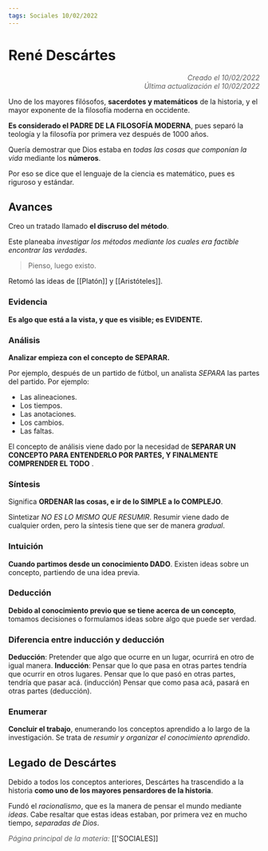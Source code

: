 ```yaml
---
tags: Sociales 10/02/2022
---
```


# René Descártes
<div style="text-align: right; opacity: 0.7; font-style: italic;">Creado el 10/02/2022</div>
<div style="text-align: right; opacity: 0.7; font-style: italic;">Última actualización el 10/02/2022</div>

Uno de los mayores filósofos, **sacerdotes y matemáticos** de la historia, y el mayor exponente de la filosofía moderna en occidente.

**Es considerado el PADRE DE LA FILOSOFÍA MODERNA**, pues separó la teología y la filosofía por primera vez después de 1000 años.

Quería demostrar que Dios estaba en *todas las cosas que componían la vida* mediante los **números**.

Por eso se dice que el lenguaje de la ciencia es matemático, pues es riguroso y estándar.

## Avances

Creo un tratado llamado **el discruso del método**.

Este planeaba *investigar los métodos mediante los cuales era factible encontrar las verdades*.

> Pienso, luego existo.

Retomó las ideas de [[Platón]] y [[Aristóteles]].

### Evidencia

**Es algo que está a la vista, y que es visible; es EVIDENTE.**

### Análisis

**Analizar empieza con el concepto de SEPARAR.**

Por ejemplo, después de un partido de fútbol, un analista *SEPARA* las partes del partido. Por ejemplo:

- Las alineaciones.
- Los tiempos.
- Las anotaciones.
- Los cambios.
- Las faltas.

El concepto de análisis viene dado por la necesidad de **SEPARAR UN CONCEPTO PARA ENTENDERLO POR PARTES, Y FINALMENTE COMPRENDER EL TODO** .

### Síntesis

Significa **ORDENAR las cosas, e ir de lo SIMPLE a lo COMPLEJO**.

Sintetizar *NO ES LO MISMO QUE RESUMIR*. Resumir viene dado de cualquier orden, pero la síntesis tiene que ser de manera *gradual*.

### Intuición

**Cuando partimos desde un conocimiento DADO**. Existen ideas sobre un concepto, partiendo de una idea previa.

### Deducción

**Debido al conocimiento previo que se tiene acerca de un concepto**, tomamos decisiones o formulamos ideas sobre algo que puede ser verdad.

### Diferencia entre inducción y deducción

**Deducción**: Pretender que algo que ocurre en un lugar, ocurrirá en otro de igual manera.
**Inducción**: Pensar que lo que pasa en otras partes tendría que ocurrir en otros lugares. 
Pensar que lo que pasó en otras partes, tendría que pasar acá. (inducción)
Pensar que como pasa acá, pasará en otras partes (deducción).

### Enumerar

**Concluir el trabajo**, enumerando los conceptos aprendido a lo largo de la investigación. Se trata de *resumir y organizar el conocimiento aprendido*.

## Legado de Descártes

Debido a todos los conceptos anteriores, Descártes ha trascendido a la historia **como uno de los mayores pensardores de la historia**.

Fundó el *racionalismo*, que es la manera de pensar el mundo mediante *ideas*. Cabe resaltar que estas ideas estaban, por primera vez en mucho tiempo, *separadas de Dios*.

<span style="opacity: 0.7; font-style: italic;">Página principal de la materia:</span> [['SOCIALES]]